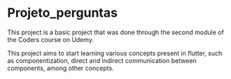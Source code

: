 # Projeto_perguntas

This project is a basic project that was done through the second module of the Coders course on Udemy.

This project aims to start learning various concepts present in flutter, such as componentization, direct and indirect communication between components, among other concepts.
